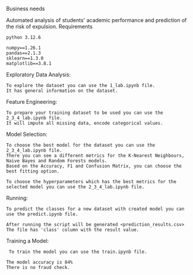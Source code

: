 Business needs

 Automated analysis of students' academic performance and prediction of the risk of expulsion.
Requirements

    python 3.12.6
    
    numpy==1.26.1
    pandas==2.1.3
    sklearn==1.3.0
    matplotlib==3.8.1
    
Exploratory Data Analysis:

    To explore the dataset you can use the 1_lab.ipynb file.  
    It has general information on the dataset. 
    
Feature Engineering:

    To prepare your training dataset to be used you can use the 2_3_4_lab.ipynb file.  
    It will impute all missing data, encode categorical values.
    
Model Selection:

    To choose the best model for the dataset you can use the 2_3_4_lab.ipynb file.  
    There you can see a different metrics for the K-Nearest Neighbours, Naive Bayes and Random Forests models.
    Based on the Accuracy, F1 and Confusion Matrix, you can choose the best fitting option.

    To choose the hyperparameters which has the best metrics for the selected model you can use the 2_3_4_lab.ipynb file.  

Running:

    To predict the classes for a new dataset with created model you can use the predict.ipynb file.  

    After running the script will be generated <prediction_results.csv> 
    The file has 'class' column with the result value.


Training a Model:
    
     To train the model you can use the train.ipynb file.

    The model accuracy is 84%
    There is no fraud check.
